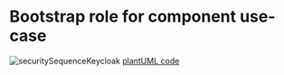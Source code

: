 # Bootstrap role for component use-case

![securitySequenceKeycloak](http://www.plantuml.com/plantuml/proxy?cache=no&src=https://raw.githubusercontent.com/LesterThomas/git-precommit-test/main/Bootstrap-role-for-component/securitySequenceKeycloak.puml)
[plantUML code](Bootstrap-role-for-component/securitySequenceKeycloak.puml)
